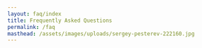 ```yaml
---
layout: faq/index
title: Frequently Asked Questions
permalink: /faq
masthead: /assets/images/uploads/sergey-pesterev-222160.jpg
---
```


